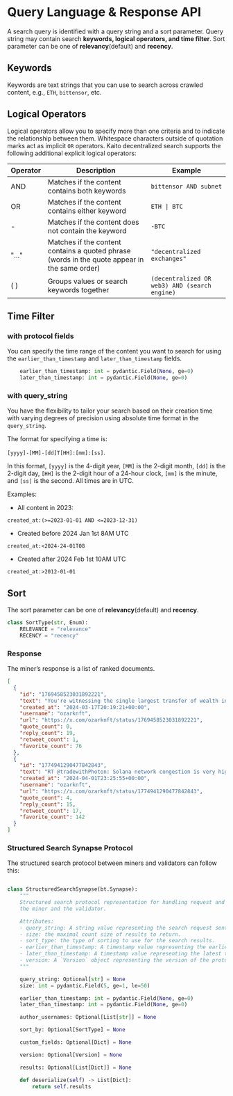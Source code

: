 # Query Language & Response API

A search query is identified with a query string and a sort parameter. Query string may contain search **keywords, logical operators, and time filter**. Sort parameter can be one of **relevancy**(default) and **recency**.

## Keywords

Keywords are text strings that you can use to search across crawled content, e.g., `ETH`, `bittensor`, etc.

## Logical Operators

Logical operators allow you to specify more than one criteria and to indicate the relationship between them. Whitespace characters outside of quotation marks act as implicit `OR` operators. Kaito decentralized search supports the following additional explicit logical operators:

| Operator | Description | Example |
| --- | --- | --- |
| AND | Matches if the content contains both keywords | `bittensor AND subnet` |
| OR | Matches if the content contains either keyword | `ETH \| BTC` |
| - | Matches if the content does not contain the keyword | `-BTC` |
| "..." | Matches if the content contains a quoted phrase (words in the quote appear in the same order) | `"decentralized exchanges"` |
| ( ) | Groups values or search keywords together | `(decentralized OR web3) AND (search engine)` |

## Time Filter

### with protocol fields

You can specify the time range of the content you want to search for using the `earlier_than_timestamp` and `later_than_timestamp` fields.

```python
    earlier_than_timestamp: int = pydantic.Field(None, ge=0)
    later_than_timestamp: int = pydantic.Field(None, ge=0)
```

### with query_string

You have the flexibility to tailor your search based on their creation time with varying degrees of precision using absolute time format in the `query_string`.

The format for specifying a time is:

`[yyyy]-[MM]-[dd]T[HH]:[mm]:[ss]`.

In this format, `[yyyy]` is the 4-digit year, `[MM]` is the 2-digit month, `[dd]` is the 2-digit day, `[HH]` is the 2-digit hour of a 24-hour clock, `[mm]` is the minute, and `[ss]` is the second. All times are in UTC.

Examples:

- All content in 2023:

```text
created_at:(>=2023-01-01 AND <=2023-12-31)
```

- Created before 2024 Jan 1st 8AM UTC

```text
created_at:<2024-24-01T08
```

- Created after 2024 Feb 1st 10AM UTC

```text
created_at:>2012-01-01
```

## Sort

The sort parameter can be one of **relevancy**(default) and **recency**.

```python
class SortType(str, Enum):
    RELEVANCE = "relevance"
    RECENCY = "recency"
```

### Response

The miner’s response is a list of ranked documents.

```json
[
  {
    "id": "1769458523031892221",
    "text": "You're witnessing the single largest transfer of wealth in human history\n\nThis will be written about in history books\n\nYour grandchildren will never question the validity of crypto\n\nBut you psych yourself out and sell to early every single time",
    "created_at": "2024-03-17T20:19:21+00:00",
    "username": "ozarknft",
    "url": "https://x.com/ozarknft/status/1769458523031892221",
    "quote_count": 0,
    "reply_count": 19,
    "retweet_count": 1,
    "favorite_count": 76
  },
  {
    "id": "1774941290477842843",
    "text": "RT @tradewithPhoton: Solana network congestion is very high at the moment, causing delayed and failed transactions across the chain.\n\nIf yo…",
    "created_at": "2024-04-01T23:25:55+00:00",
    "username": "ozarknft",
    "url": "https://x.com/ozarknft/status/1774941290477842843",
    "quote_count": 4,
    "reply_count": 15,
    "retweet_count": 17,
    "favorite_count": 142
  }
]
```

### Structured Search Synapse Protocol

The structured search protocol between miners and validators can follow this:

```python

class StructuredSearchSynapse(bt.Synapse):
    """
    Structured search protocol representation for handling request and response communication between
    the miner and the validator.

    Attributes:
    - query_string: A string value representing the search request sent by the validator.
    - size: the maximal count size of results to return.
    - sort_type: the type of sorting to use for the search results.
    - earlier_than_timestamp: A timestamp value representing the earliest time to search for.
    - later_than_timestamp: A timestamp value representing the latest time to search for.
    - version: A `Version` object representing the version of the protocol.
    """

    query_string: Optional[str] = None
    size: int = pydantic.Field(5, ge=1, le=50)

    earlier_than_timestamp: int = pydantic.Field(None, ge=0)
    later_than_timestamp: int = pydantic.Field(None, ge=0)

    author_usernames: Optional[List[str]] = None

    sort_by: Optional[SortType] = None

    custom_fields: Optional[Dict] = None

    version: Optional[Version] = None

    results: Optional[List[Dict]] = None

    def deserialize(self) -> List[Dict]:
        return self.results
```
